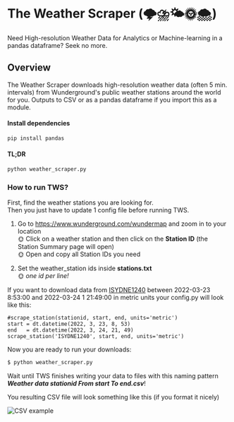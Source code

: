 # The Weather Scraper (🌩⛈🌤🌞🌨)
Need High-resolution Weather Data for Analytics or Machine-learning in a pandas dataframe? Seek no more.

## Overview
The Weather Scraper downloads high-resolution weather data (often 5 min. intervals) from Wunderground's public weather stations around the world for you.
Outputs to CSV or as a pandas dataframe if you import this as a module.

#### Install dependencies
```python
pip install pandas
```

#### TL;DR
```python
python weather_scraper.py
```  

### How to run TWS?
First, find  the weather stations you are looking for.  
Then you just have to update 1 config file before running TWS. 

1. Go to https://www.wunderground.com/wundermap and zoom in to your location  
    🌞 Click on a weather station and then click on the **Station ID**  (the Station Summary page will open)  
    🌞 Open and copy all Station IDs you need  

2. Set the weather_station ids inside **stations.txt**  
    🌞 *one id per line!*  

If you want to download data from [ISYDNE1240](https://www.wunderground.com/dashboard/pws/ISYDNE1240/table/2022-03-24/2022-03-24/daily) between 2022-03-23 8:53:00 and 2022-03-24 1 21:49:00 in metric units your config.py will look like this:
```
#scrape_station(stationid, start, end, units='metric')
start = dt.datetime(2022, 3, 23, 8, 53)
end   = dt.datetime(2022, 3, 24, 21, 49)
scrape_station('ISYDNE1240', start, end, units='metric')
```

Now you are ready to run your downloads:
```sh
$ python weather_scraper.py
```
Wait until TWS finishes writing your data to files with this naming pattern ***Weather data stationid From start To end.csv***!  

You resulting CSV file will look something like this (if you format it nicely)  

![CSV example](https://raw.githubusercontent.com/Karlheinzniebuhr/the-weather-scraper/master/resources/csv.JPG)
